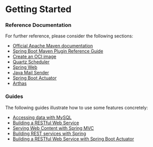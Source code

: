 # Getting Started

### Reference Documentation
For further reference, please consider the following sections:

* [Official Apache Maven documentation](https://maven.apache.org/guides/index.html)
* [Spring Boot Maven Plugin Reference Guide](https://docs.spring.io/spring-boot/docs/2.6.13/maven-plugin/reference/html/)
* [Create an OCI image](https://docs.spring.io/spring-boot/docs/2.6.13/maven-plugin/reference/html/#build-image)
* [Quartz Scheduler](https://docs.spring.io/spring-boot/docs/2.6.13/reference/htmlsingle/#io.quartz)
* [Spring Web](https://docs.spring.io/spring-boot/docs/2.6.13/reference/htmlsingle/#web)
* [Java Mail Sender](https://docs.spring.io/spring-boot/docs/2.6.13/reference/htmlsingle/#io.email)
* [Spring Boot Actuator](https://docs.spring.io/spring-boot/docs/2.6.13/reference/htmlsingle/#actuator)
* [Arthas](https://arthas.gitee.io/index.html)

### Guides
The following guides illustrate how to use some features concretely:

* [Accessing data with MySQL](https://spring.io/guides/gs/accessing-data-mysql/)
* [Building a RESTful Web Service](https://spring.io/guides/gs/rest-service/)
* [Serving Web Content with Spring MVC](https://spring.io/guides/gs/serving-web-content/)
* [Building REST services with Spring](https://spring.io/guides/tutorials/rest/)
* [Building a RESTful Web Service with Spring Boot Actuator](https://spring.io/guides/gs/actuator-service/)

